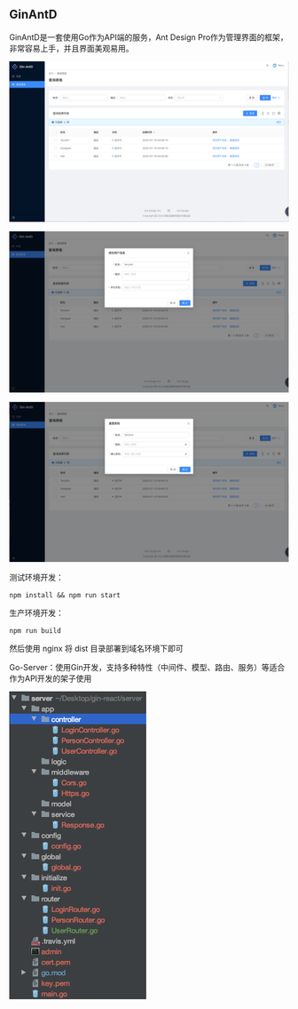 ## GinAntD

GinAntD是一套使用Go作为API端的服务，Ant Design Pro作为管理界面的框架，非常容易上手，并且界面美观易用。

![](./image-20200717100737763.png)



![image-20200717100944150](./image-20200717100944150.png)



![image-20200717101012613](./image-20200717101012613.png)



测试环境开发：

```
npm install && npm run start
```



生产环境开发：

```
npm run build
```

然后使用 nginx 将 dist 目录部署到域名环境下即可


Go-Server：使用Gin开发，支持多种特性（中间件、模型、路由、服务）等适合作为API开发的架子使用

![image-20200717101223118](./image-20200717101223118.png)
